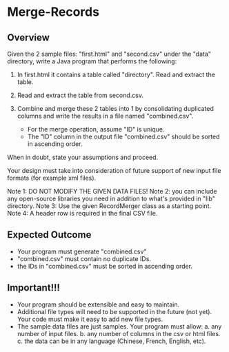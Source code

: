 # Merge-Records

Overview
--------
Given the 2 sample files: "first.html" and "second.csv" under the "data" directory,
write a Java program that performs the following:

1. In first.html it contains a table called "directory". Read and extract the table.

2. Read and extract the table from second.csv.

3. Combine and merge these 2 tables into 1 by consolidating duplicated columns and write the results in a file named "combined.csv".
   - For the merge operation, assume "ID" is unique.
   - The "ID" column in the output file "combined.csv" should be sorted in ascending order.

When in doubt, state your assumptions and proceed.

Your design must take into consideration of future support of new input file formats (for example xml files).


Note 1: DO NOT MODIFY THE GIVEN DATA FILES!
Note 2: you can include any open-source libraries you need in addition to what's provided in "lib" directory.
Note 3: Use the given RecordMerger class as a starting point.
Note 4: A header row is required in the final CSV file.


Expected Outcome
----------------
- Your program must generate "combined.csv"
- "combined.csv" must contain no duplicate IDs.
- the IDs in "combined.csv" must be sorted in ascending order.


Important!!!
------------
- Your program should be extensible and easy to maintain.
- Additional file types will need to be supported in the future (not yet). Your code must make it easy to
  add new file types.
- The sample data files are just samples. Your program must allow:
    a. any number of input files.
    b. any number of columns in the csv or html files.
    c. the data can be in any language (Chinese, French, English, etc).
